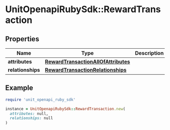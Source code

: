 # UnitOpenapiRubySdk::RewardTransaction

## Properties

| Name | Type | Description | Notes |
| ---- | ---- | ----------- | ----- |
| **attributes** | [**RewardTransactionAllOfAttributes**](RewardTransactionAllOfAttributes.md) |  |  |
| **relationships** | [**RewardTransactionRelationships**](RewardTransactionRelationships.md) |  |  |

## Example

```ruby
require 'unit_openapi_ruby_sdk'

instance = UnitOpenapiRubySdk::RewardTransaction.new(
  attributes: null,
  relationships: null
)
```

